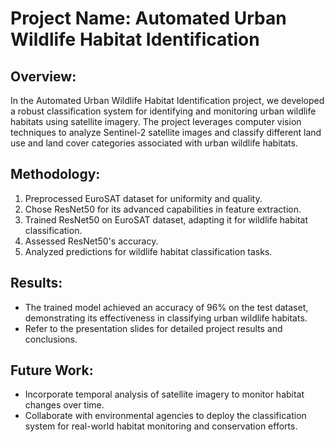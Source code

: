# Project Name: Automated Urban Wildlife Habitat Identification

## Overview:
In the Automated Urban Wildlife Habitat Identification project, we developed a robust classification system for identifying and monitoring urban wildlife habitats using satellite imagery. The project leverages computer vision techniques to analyze Sentinel-2 satellite images and classify different land use and land cover categories associated with urban wildlife habitats.

## Methodology:
1. Preprocessed EuroSAT dataset for uniformity and quality.
2. Chose ResNet50 for its advanced capabilities in feature extraction.
3. Trained ResNet50 on EuroSAT dataset, adapting it for wildlife habitat classification.
4. Assessed ResNet50's accuracy.
5. Analyzed predictions for wildlife habitat classification tasks.

## Results:
- The trained model achieved an accuracy of 96% on the test dataset, demonstrating its effectiveness in classifying urban wildlife habitats.
- Refer to the presentation slides for detailed project results and conclusions.

## Future Work:
- Incorporate temporal analysis of satellite imagery to monitor habitat changes over time.
- Collaborate with environmental agencies to deploy the classification system for real-world habitat monitoring and conservation efforts.
